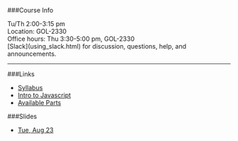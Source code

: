 ###Course Info
<p class="smaller">
	<div class='wrapline'>Tu/Th 2:00-3:15 pm</div>
	<div class='wrapline'>Location: GOL-2330</div>
	<div class='wrapline'>Office hours: Thu 3:30-5:00 pm, GOL-2330</div>
	<div class='wrapline'>[Slack](using_slack.html) for discussion,
	questions, help, and announcements.</div>
</p>

<hr>

###Links
- <span class="fa fa-fw fa-file-pdf-o"></span>[Syllabus](syllabus.pdf)
- <span class="fa fa-fw fa-file-o"></span>[Intro to Javascript](intro_to_js.html)
- <span class="fa fa-fw fa-file-o"></span>[Available Parts](parts.html)

###Slides
- [Tue, Aug 23](slides/HCIN720-01.pdf)
